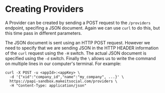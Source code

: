 # Creating Providers

A Provider can be created by sending a POST request to the `/providers` endpoint, specifing a JSON document.
Again we can use `curl` to do this, but this time pass in different parameters.

The JSON document is sent using an HTTP POST request.
However we need to specify that we are sending JSON in the HTTP HEADER information of the `curl` request using
the `-H` switch.
The actual JSON document is specified using the `-d` switch. Finally the `\` allows us to write the command on multiple lines in our computer's terminal. For example:

    curl -X POST -u <appId>:<appKey> \
      -d '{"xid":"company_id","name":"my_company", ...}' \
      https://papi-sandbox.makeitsocial.com/providers \
      -H "Content-Type: application/json"


